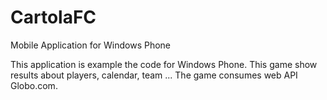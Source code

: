 # CartolaFC

Mobile Application for Windows Phone

This application is example the code for Windows Phone.
This game show results about players, calendar, team ...
The game consumes web API Globo.com.
